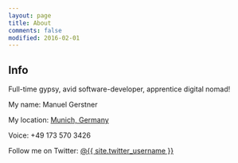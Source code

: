 ```yaml
---
layout: page
title: About
comments: false
modified: 2016-02-01
---
```


## Info

Full-time gypsy, avid software-developer, apprentice digital nomad!

My name: Manuel Gerstner

My location: [Munich, Germany](https://www.munich.travel/en-gb)

Voice: +49 173 570 3426

Follow me on Twitter: [@{{ site.twitter_username }}](https://twitter.com/manuelgerstner)
    